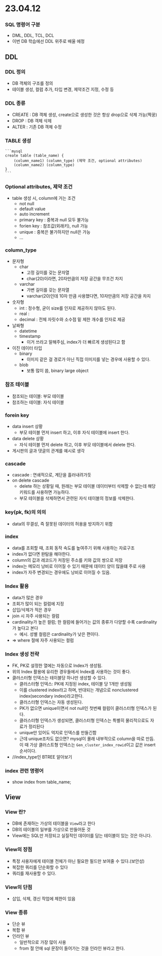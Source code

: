 # 23.04.12

### SQL 명령어 구분
- DML, DDL, TCL, DCL
- 이번 DB 학습에선 DDL 위주로 배울 에정

## DDL

### DDL 정의
- DB 객체의 구조를 정의
- 테이블 생성, 컬럼 추가, 타입 변경, 제약조건 지정, 수정 등

### DDL 종류
- CREATE : DB 객체 생성, create으로 생성한 것은 항상 drop으로 삭제 가능(짝꿍)
- DROP : DB 객체 삭제
- ALTER : 기존 DB 객체 수정

### TABLE 생성
    ```mysql
    create table (table_name) {
        (column_name1) (column_type) (제약 조건, optional attributes)
        (column_name2) (column_type)
    }
    ```
### Optional attributes, 제약 조건
- table 생성 시, column에 거는 조건
  - not null
  - default value
  - auto increment
  - primary key : 중복과 null 모두 불가능
  - forien key : 참조값(외래키), null 가능
  - unique : 중복은 불가하지만 null은 가능
  - ...
  
### column_type
- 문자형
  - char
    - 고정 길이를 갖는 문자열
    - char(20)이라면, 20자만큼의 저장 공간을 무조건 차지
  - varchar
    - 가변 길이를 갖는 문자열
    - varchar(20)인데 10자 만큼 사용했다면, 10자만큼의 저장 공간을 차지
- 숫자형
  - int : 정수형, 굳이 size를 인자로 제공하지 않아도 된다.
  - real : 
  - decimal : 전체 자릿수와 소수점 밑 제한 개수를 인자로 제공
- 날짜형
  - datetime
  - timestamp
    - 이거 쓰라고 말해주심, index가 더 빠르게 생성된다고 함
- 이진 데이터 타입
  - binary
    - 이미지 같은 걸 경로가 아닌 직접 이미지를 넣는 경우에 사용할 수 있다.
  - blob
    - 보통 많이 씀, binary large object

### 참조 테이블
- 참조되는 테이블: 부모 테이블
- 참조하는 테이블: 자식 테이블

### forein key
- data insert 상황
  - 부모 테이블 먼저 insert 하고, 이후 자식 테이블에 insert 한다.
- data delete 상황
  - 자식 테이블 먼저 delete 하고, 이후 부모 테이블에서 delete 한다.
- 게시판의 글과 댓글의 관계를 예시로 생각

### cascade
- cascade : 연쇄적으로, 계단을 흘러내려가듯
- on delete cascade
  - delete 하는 상황일 때, 원래는 부모 테이블 데이터부터 삭제할 수 없는데 해당 키워드를 사용하면 가능하다.
  - 부모 테이블을 삭제하면서 관련된 자식 테이블의 정보를 삭제한다.

### key(pk, fk)의 의의
- data의 무결성, 즉 잘못된 데이터의 허용을 방지하기 위함

### index
- data를 조회할 때, 조회 동작 속도를 높여주기 위해 사용하는 자료구조
- index가 없다면 완탐을 해야한다.
- column의 값과 레코드가 저장된 주소를 키와 값의 쌍으로 저장
- index는 메모리 낭비로 이어질 수 있기 때문에 데이터 양이 많을떄 주로 사용
- index가 자주 변경되는 경우에도 낭비로 이어질 수 있음.

### Index 활용
- data가 많은 경우
- 조회가 많이 되는 컬럼에 지정
- 삽입/삭제가 적은 경우
- join 시 자주 사용되는 컬럼
- cardinality가 높은 컬럼; 한 컬럼에 들어가는 값의 종류가 다양할 수록 cardinality가 높다고 본다
  - 예시. 성별 컬럼은 cardinality가 낮은 편이다.
- => where 절에 자주 사용되는 컬럼

### Index 생성 전략
- FK, PK로 설정한 열에는 자동으로 Index가 생성됨.
- 위의 Index 활용에 유리한 경우들에서 Index를 사용하는 것이 좋다.
- 클러스터형 인덱스는 테이블당 하나만 생성할 수 있다.
  - 클러스터형 인덱스: PK에 지정된 index, 테이블 당 1개만 생성됨
  - 이를 clustered index라고 하며, 반대되는 개념으로 nonclustered index(secondary index)라고한다.
  - 클러스터형 인덱스는 자동 생성된다.
  - PK가 없으면 unique이면서 not null인 첫번째 컬럼이 클러스터형 인덱스가 된다.
  - 클러스터형 인덱스가 생성되면, 클러스터형 인덱스는 특별히 물리적으로도 자료가 정리된다
  - unique만 있어도 억지로 인덱스를 만들긴함
  - 근데 unique조차도 없으면? mysql이 몰래 내부적으로 column을 따로 만듬. 이 때 가상 클러스트형 인덱스는 `Gen_cluster_index_rowid`이고 값은 insert 순서이다.
- //index_type인 BTREE 알아보기

### index 관련 명령어 
- show index from table_name;
  
## View
### View 란?
- DB에 존재하는 가상의 테이블을 `View`라고 한다
- DB의 테이블의 일부를 가상으로 만들어둔 것
- View에는 SQL만 저장되고 실질적인 데이터를 담는 테이블이 있는 것은 아니다.
### View의 장점
- 특정 사용자에게 테이블 전체가 아닌 필요한 필드만 보여줄 수 있다.(보안성)
- 복잡한 쿼리를 단순화할 수 있다
- 쿼리를 재사용할 수 있다.
### View의 단점
- 삽입, 삭제, 갱신 작업에 제한이 있음
### View 종류
- 단순 뷰
- 복합 뷰
- 인라인 뷰
  - 일반적으로 가장 많이 사용
  - from 절 안에 sql 문장이 들어가는 것을 인라인 뷰라고 한다.